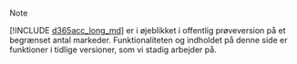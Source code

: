 > [!NOTE]
> [!INCLUDE [d365acc_long_md](d365acc_long_md.md)] er i øjeblikket i offentlig prøveversion på et begrænset antal markeder. Funktionaliteten og indholdet på denne side er funktioner i tidlige versioner, som vi stadig arbejder på.
